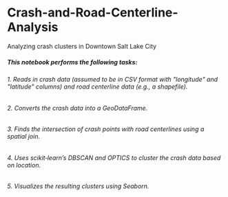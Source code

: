 # Crash-and-Road-Centerline-Analysis
Analyzing crash clusters in Downtown Salt Lake City

##### This notebook performs the following tasks:
###### 1. Reads in crash data (assumed to be in CSV format with "longitude" and "latitude" columns) and road centerline data (e.g., a shapefile).
###### 2. Converts the crash data into a GeoDataFrame.
###### 3. Finds the intersection of crash points with road centerlines using a spatial join.
###### 4. Uses scikit‑learn’s DBSCAN and OPTICS to cluster the crash data based on location.
###### 5. Visualizes the resulting clusters using Seaborn.
